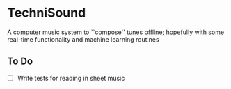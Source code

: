 # TechniSound
A computer music system to ``compose'' tunes offline; hopefully with some real-time functionality and machine learning routines


## To Do
- [ ] Write tests for reading in sheet music
